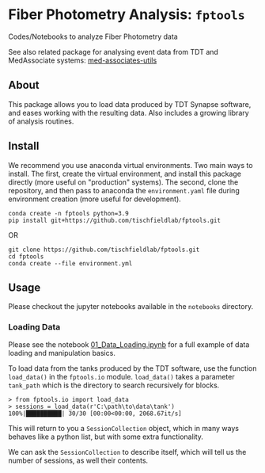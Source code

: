 # Fiber Photometry Analysis: `fptools`
Codes/Notebooks to analyze Fiber Photometry data

See also related package for analysing event data from TDT and MedAssociate systems: [med-associates-utils](https://github.com/tischfieldlab/med-associates-utils)

## About
This package allows you to load data produced by TDT Synapse software, and eases working with the resulting data. Also includes a growing library of analysis routines.


## Install
We recommend you use anaconda virtual environments. Two main ways to install. The first, create the virtual environment, and install this package directly (more useful on "production" systems). The second, clone the repository, and then pass to anaconda the `environment.yaml` file during environment creation (more useful for development).
```
conda create -n fptools python=3.9
pip install git+https://github.com/tischfieldlab/fptools.git
```
OR
```
git clone https://github.com/tischfieldlab/fptools.git
cd fptools
conda create --file environment.yml
```

## Usage
Please checkout the jupyter notebooks available in the `notebooks` directory.

### Loading Data
Please see the notebook [01_Data_Loading.ipynb](notebooks/01_Data_Loading.ipynb) for a full example of data loading and manipulation basics.

To load data from the tanks produced by the TDT software, use the function `load_data()` in the `fptools.io` module. `load_data()` takes a parameter `tank_path` which is the directory to search recursively for blocks.
```
> from fptools.io import load_data
> sessions = load_data(r'C:\path\to\data\tank')
100%|██████████| 30/30 [00:00<00:00, 2068.67it/s]
```
This will return to you a `SessionCollection` object, which in many ways behaves like a python list, but with some extra functionality.

We can ask the `SessionCollection` to describe itself, which will tell us the number of sessions, as well their contents.
```